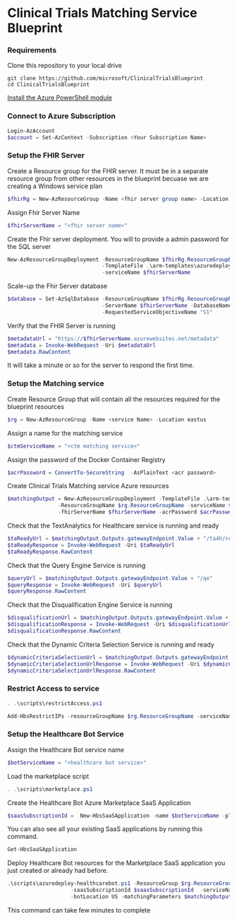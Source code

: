 # Clinical Trials Matching Service Blueprint


### Requirements
Clone this repository to your local drive
```
git clone https://github.com/microsoft/ClinicalTrialsBlueprint
cd ClinicalTrialsBlueprint
```
[Install the Azure PowerShell module](https://docs.microsoft.com/en-us/powershell/azure/install-az-ps?view=azps-3.3.0)


### Connect to Azure Subscription
```PowerShell
Login-AzAccount
$account = Set-AzContext -Subscription <Your Subscription Name>
```

### Setup the FHIR Server
Create a Resource group for the FHIR server. It must be in a separate resource group from other resources in the blueprint becuase we are creating a Windows service plan

```PowerShell
$fhirRg = New-AzResourceGroup -Name <fhir server group name> -Location eastus
```
Assign Fhir Server Name
```PowerShell
$fhirServerName = "<fhir server name>"
```

Create the Fhir server deployment. You will to provide a admin password for the SQL server

```PowerShell
New-AzResourceGroupDeployment -ResourceGroupName $fhirRg.ResourceGroupName `
                              -TemplateFile .\arm-templates\azuredeploy-fhir.json `
                              -serviceName $fhirServerName
```

Scale-up the Fhir Server database
```Powershell
$database = Set-AzSqlDatabase -ResourceGroupName $fhirRg.ResourceGroupName  `
                              -ServerName $fhirServerName -DatabaseName FHIR -Edition "Standard" `
                              -RequestedServiceObjectiveName "S1"  
```

Verify that the FHIR Server is running

```PowerShell
$metadataUrl = "https://$fhirServerName.azurewebsites.net/metadata" 
$metadata = Invoke-WebRequest -Uri $metadataUrl
$metadata.RawContent
```
It will take a minute or so for the server to respond the first time.

### Setup the Matching service
Create Resource Group that will contain all the resources required for the blueprint resources

```PowerShell
$rg = New-AzResourceGroup -Name <service Name> -Location eastus
```

Assign a name for the matching service
```Powershell
$ctmServiceName = "<ctm matching service>"
```
Assign the password of the Docker Container Registry
```Powershell
$acrPassword = ConvertTo-SecureString  -AsPlainText <acr password>
```

Create Clinical Trials Matching service Azure resources
```Powershell
$matchingOutput = New-AzResourceGroupDeployment -TemplateFile .\arm-templates\azuredeploy-ctm.json `
                -ResourceGroupName $rg.ResourceGroupName -serviceName $ctmServiceName `
                -fhirServerName $fhirServerName -acrPassword $acrPassword
```

Check that the TextAnalytics for Healthcare service is running and ready
```powershell
$taReadyUrl = $matchingOutput.Outputs.gatewayEndpoint.Value + "/ta4h/ready"
$taReadyResponse = Invoke-WebRequest -Uri $taReadyUrl
$taReadyResponse.RawContent
```

Check that the Query Engine Service is running
```powershell
$queryUrl = $matchingOutput.Outputs.gatewayEndpoint.Value + "/qe"
$queryResponse = Invoke-WebRequest -Uri $queryUrl
$queryResponse.RawContent
```

Check that the Disqualification Engine Service is running
```powershell
$disqualificationUrl = $matchingOutput.Outputs.gatewayEndpoint.Value + "/disq"
$disqualificationResponse = Invoke-WebRequest -Uri $disqualificationUrl
$disqualificationResponse.RawContent
```

Check that the Dynamic Criteria Selection Service is running and ready

```powershell
$dynamicCriteriaSelectionUrl = $matchingOutput.Outputs.gatewayEndpoint.Value + "/dcs"
$dynamicCriteriaSelectionUrlResponse = Invoke-WebRequest -Uri $dynamicCriteriaSelectionUrl
$dynamicCriteriaSelectionUrlResponse.RawContent
```

### Restrict Access to service

```powershell
. .\scripts\restrictAccess.ps1
```


```powershell
Add-HbsRestrictIPs -resourceGroupName $rg.ResourceGroupName -serviceName $ctmServiceName -fhirResoureGroupName ctm-fhir-blueprint -fhirServiceName $fhirServerName
```

### Setup the Healthcare Bot Service
Assign the Healthcare Bot service name 
```Powershell
$botServiceName = "<healthcare bot service>"
```

Load the marketplace script
```powershell
. .\scripts\marketplace.ps1
```

Create the Healthcare Bot Azure Marketplace SaaS Application
```powershell
$saasSubscriptionId =  New-HbsSaaSApplication -name $botServiceName -planId free
```

You can also see all your existing SaaS applications by running this command. 
```powershell
Get-HbsSaaSApplication
```

Deploy Healthcare Bot resources for the Marketplace SaaS application you just created or already had before.

```powershell
.\scripts\azuredeploy-healthcarebot.ps1 -ResourceGroup $rg.ResourceGroupName `
                    -saasSubscriptionId $saasSubscriptionId  -serviceName $botServiceName `
                    -botLocation US -matchingParameters $matchingOutput.Outputs
```
This command can take few minutes to complete
